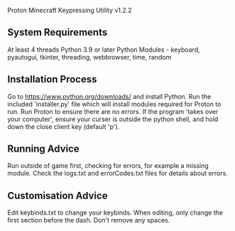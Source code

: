 Proton
Minecraft Keypressing Utility v1.2.2

## System Requirements
At least 4 threads
Python 3.9 or later
Python Modules - keyboard, pyautogui, tkinter, threading, webbrowser, time, random

## Installation Process
Go to https://www.python.org/downloads/ and install Python.
Run the included 'installer.py' file which will install modules required for Proton to run.
Run Proton to ensure there are no errors.
If the program 'takes over your computer', ensure your curser is outside the python shell, and hold down the close client key (default 'p').

## Running Advice
Run outside of game first, checking for errors, for example a missing module.
Check the logs.txt and errorCodes.txt files for details about errors.

## Customisation Advice
Edit keybinds.txt to change your keybinds. When editing, only change the first section before the dash. Don't remove any spaces.
